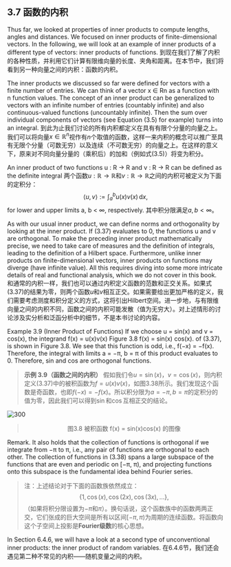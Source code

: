 ## 3.7 函数的内积

Thus far, we looked at properties of inner products to compute lengths, angles and distances. We focused on inner products of finite-dimensional vectors. In the following, we will look at an example of inner products of a different type of vectors: inner products of functions.
到现在我们了解了内积的各种性质，并利用它们计算有限维向量的长度、夹角和距离。在本节中，我们将看到另一种向量之间的内积：函数的内积。

The inner products we discussed so far were defined for vectors with a finite number of entries. We can think of a vector x ∈ Rn as a function with n function values. The concept of an inner product can be generalized to vectors with an infinite number of entries (countably infinite) and also continuous-valued functions (uncountably infinite). Then the sum over individual components of vectors (see Equation (3.5) for example) turns into an integral.
到此为止我们讨论的所有内积都定义在具有有限个分量的向量之上。我们可以将向量$x \in \mathbb{R}^{n}$视作有$n$个取值的函数，这样一来内积的概念可以推广至具有无限个分量（可数无穷）以及连续（不可数无穷）的向量之上。在这样的意义下，原来对不同向量分量的（乘积后）的加和（例如式$(3.5)$）将变为积分。

An inner product of two functions u : R → R and v : R → R can be defined as the definite integral
两个函数$u: \mathbb{R} \rightarrow \mathbb{R}$和$v: \mathbb{R} \rightarrow \mathbb{R}$之间的内积可被定义为下面的定积分：
$$
\left\langle u, v \right\rangle := \int_{a}^{b} {u(x)v(x)} \, \mathrm d{x}, \tag{3.37} 
$$
for lower and upper limits a, b < ∞, respectively.
其中积分限满足$a, b < \infty$。

As with our usual inner product, we can define norms and orthogonality by looking at the inner product. If (3.37) evaluates to 0, the functions u and v are orthogonal. To make the preceding inner product mathematically precise, we need to take care of measures and the definition of integrals, leading to the definition of a Hilbert space. Furthermore, unlike inner products on finite-dimensional vectors, inner products on functions may diverge (have infinite value). All this requires diving into some more intricate details of real and functional analysis, which we do not cover in this book.
和通常的内积一样，我们也可以通过内积定义函数的范数和正交关系。如果式$(3.37)$的结果为零，则两个函数$u$和$v$相互正交。如果需要给出更加严格的定义，我们需要考虑测度和积分定义的方式，这将引出Hilbert空间。进一步地，与有限维向量之间的内积不同，函数之间的内积可能发散（值为无穷大）。对上述情形的讨论涉及实分析和泛函分析中的细节，不是本书讨论的内容。

Example 3.9 (Inner Product of Functions)
If we choose u = sin(x) and v = cos(x), the integrand f(x) = u(x)v(x) Figure 3.8 f(x) =
sin(x) cos(x).
of (3.37), is shown in Figure 3.8. We see that this function is odd, i.e., 
f(−x) = −f(x). Therefore, the integral with limits a = −π, b = π of this
product evaluates to 0. Therefore, sin and cos are orthogonal functions.

> **示例 3.9（函数之间的内积）**
> 假如我们令$u = \sin(x)$，$v = \cos(x)$，则内积定义$(3.37)$中的被积函数为$f = u(x)v(x)$，如图3.38所示。我们发现这个函数是奇函数，也即$f(-x) = -f(x)$。所以积分限为$a=-\pi, b=\pi$的定积分的值为零，因此我们可以得到$\sin$和$\cos$互相正交的结论。
>  

![300](.../attachments/Pasted%20image%2020240811182908.png)

> <center>图3.8 被积函数 f(x) = sin(x)cos(x) 的图像</center>
>  

Remark. It also holds that the collection of functions is orthogonal if we integrate from −π to π, i.e., any pair of functions are orthogonal to each other. The collection of functions in (3.38) spans a large subspace of the functions that are even and periodic on \[−π, π\), and projecting functions onto this subspace is the fundamental idea behind
Fourier series.

> 注：上述结论对于下面的函数族依然成立：$$\{ 1, \cos(x), \cos(2x), \cos(3x), \dots \}, \tag{3.38}$$（如果将积分限设置为$-\pi$和$\pi$）。换句话说，这个函数族中的函数两两正交，它们张成的巨大空间是所有以区间$[-\pi, \pi)$为周期的连续函数。将函数向这个子空间上投影是**Fourier级数**的核心思想。

In Section 6.4.6, we will have a look at a second type of unconventional
inner products: the inner product of random variables.
在6.4.6节，我们还会遇见第二种不常见的内积——随机变量之间的内积。


